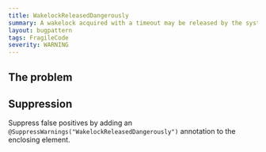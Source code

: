 ```yaml
---
title: WakelockReleasedDangerously
summary: A wakelock acquired with a timeout may be released by the system before calling `release`, even after checking `isHeld()`. If so, it will throw a RuntimeException. Please wrap in a try/catch block.
layout: bugpattern
tags: FragileCode
severity: WARNING
---
```


<!--
*** AUTO-GENERATED, DO NOT MODIFY ***
To make changes, edit the @BugPattern annotation or the explanation in docs/bugpattern.
-->

## The problem


## Suppression
Suppress false positives by adding an `@SuppressWarnings("WakelockReleasedDangerously")` annotation to the enclosing element.
